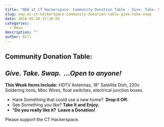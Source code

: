 ```yaml
---
title: "NEW at CT Hackerspace: Community Donation Table - Give. Take. Swap."
slug: new-at-ct-hackerspace-community-donation-table-give-take-swap
date: 2016-05-28 17:30:55
categories:
  - News
description: ""
author: Bill
---
```


## Community Donation Table:

## _Give. Take. Swap.  ...Open to anyone!_

**This Week Items Include:** HDTV Antennas, 18" Satellite Dish, 220v Soldering irons, Misc Wires, float switches, electrical junction boxes.

- Have Something that could use a new home?  **Drop it Off.**
- See Something you like? **Take It and Enjoy.**
- ***Do you really like it?  Leave a Donation!**

Please support the CT Hackerspace.

